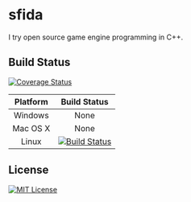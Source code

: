 
# sfida

I try open source game engine programming in C++.

## Build Status

[![Coverage Status](https://coveralls.io/repos/github/NishiiTakahiro/sfida/badge.svg?branch=master)](https://coveralls.io/github/NishiiTakahiro/sfida?branch=master)

| Platform | Build Status |
|:--------:|:------------:|
| Windows | None |
| Mac OS X | None |
| Linux | [![Build Status](https://travis-ci.org/NishiiTakahiro/sfida.svg?branch=master)](https://travis-ci.org/NishiiTakahiro/sfida) |

## License

[![MIT License](http://img.shields.io/badge/license-MIT-blue.svg?style=flat)](LICENSE.md)